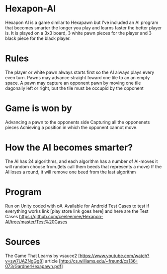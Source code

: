 # Hexapon-AI
Hexapon AI is a game similar to Hexapawn but I've included an AI program that becomes smarter the longer you play and learns faster the better player is. It is played on a 3x3 board, 3 white pawn pieces for the player and 3 black piece for the black player. 

# Rules
The player or white pawn always starts first so the AI always plays every even turn. 
Pawns may advance straight foward one tile to an an empty space.
A pawn may capture an opponent pawn by moving one tile dagonally left or right, but the tile must be occupid by the opponent 

# Game is won by
Advancing a pawn to the opponents side
Capturing all the opponenets pieces
Achieving a position in which the opponent cannot move.

# How the AI becomes smarter?
The AI has 24 algorithms, and each algorithm has a number of AI-moves it will random choose from.(lets call them beeds that represents a move)
If the AI loses a round, it will remove one beed from the last algorithm

# Program
Run on Unity coded with c#. 
Available for Android
Test Cases to test if everything works 
link [play store link goes here]
and here are the Test Cases https://github.com/ceeleemee/Hexapon-AI/tree/master/Test%20Cases

# Sources
The Game That Learns by vsauce2 [https://www.youtube.com/watch?v=sw7UAZNgGg8]
article [http://cs.williams.edu/~freund/cs136-073/GardnerHexapawn.pdf]
